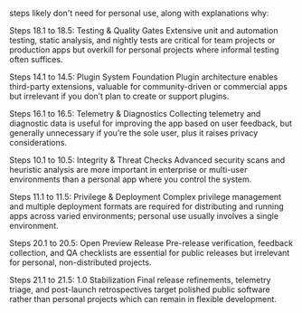 steps likely don't need for personal use, along with explanations why:

Steps 18.1 to 18.5: Testing & Quality Gates
Extensive unit and automation testing, static analysis, and nightly tests are critical for team projects or production apps but overkill for personal projects where informal testing often suffices.

Steps 14.1 to 14.5: Plugin System Foundation
Plugin architecture enables third-party extensions, valuable for community-driven or commercial apps but irrelevant if you don’t plan to create or support plugins.

Steps 16.1 to 16.5: Telemetry & Diagnostics
Collecting telemetry and diagnostic data is useful for improving the app based on user feedback, but generally unnecessary if you’re the sole user, plus it raises privacy considerations.

Steps 10.1 to 10.5: Integrity & Threat Checks
Advanced security scans and heuristic analysis are more important in enterprise or multi-user environments than a personal app where you control the system.

Steps 11.1 to 11.5: Privilege & Deployment
Complex privilege management and multiple deployment formats are required for distributing and running apps across varied environments; personal use usually involves a single environment.

Steps 20.1 to 20.5: Open Preview Release
Pre-release verification, feedback collection, and QA checklists are essential for public releases but irrelevant for personal, non-distributed projects.

Steps 21.1 to 21.5: 1.0 Stabilization
Final release refinements, telemetry triage, and post-launch retrospectives target polished public software rather than personal projects which can remain in flexible development.